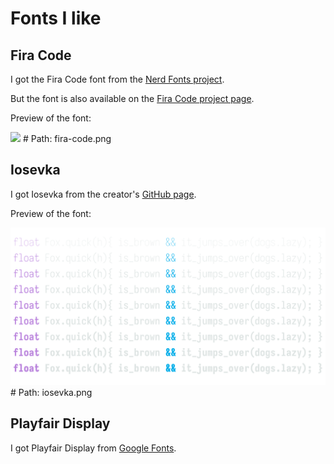 
# Fonts I like

## Fira Code

I got the Fira Code font from the [Nerd Fonts project](https://github.com/ryanoasis/nerd-fonts/).

But the font is also available on the [Fira Code project page](https://github.com/tonsky/FiraCode).

Preview of the font:

![](./fira-code.svg) # Path: fira-code.png

## Iosevka

I got Iosevka from the creator's [GitHub page](https://github.com/be5invis/Iosevka).

Preview of the font:

![](./iosevka.svg) # Path: iosevka.png

## Playfair Display

I got Playfair Display from [Google Fonts](https://fonts.google.com/specimen/Playfair+Display).